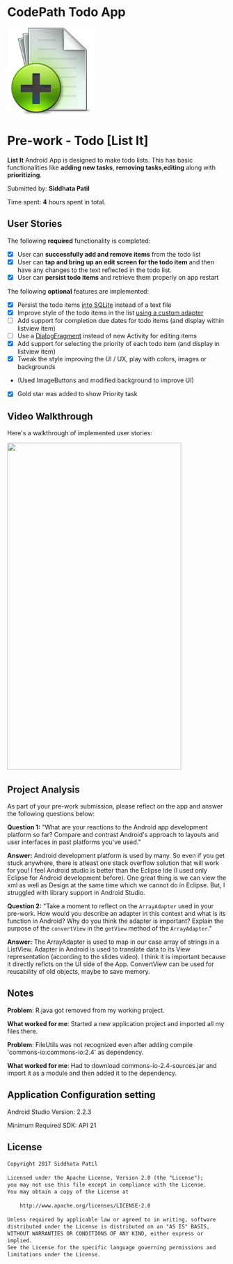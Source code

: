 # CodePath Todo App

<img src='https://github.com/SiddhataPatil/CodePath_Todo/blob/master/app/src/main/res/drawable/add_new.png' width="200" height="200" />

# Pre-work - Todo [List It]
**List It** Android App is designed to make todo lists. This has basic functionalities like **adding new tasks**, **removing tasks**,**editing** along with **prioritizing**.

Submitted by: **Siddhata Patil**

Time spent: **4** hours spent in total.

## User Stories

The following **required** functionality is completed:

* [x] User can **successfully add and remove items** from the todo list
* [x] User can **tap and bring up an edit screen for the todo item** and then have any changes to the text reflected in the todo list.
* [x] User can **persist todo items** and retrieve them properly on app restart

The following **optional** features are implemented:
* [x] Persist the todo items [into SQLite](http://guides.codepath.com/android/Persisting-Data-to-the-Device#sqlite) instead of a text file
* [x] Improve style of the todo items in the list [using a custom adapter](http://guides.codepath.com/android/Using-an-ArrayAdapter-with-ListView)
* [ ] Add support for completion due dates for todo items (and display within listview item) 
* [ ] Use a [DialogFragment](http://guides.codepath.com/android/Using-DialogFragment) instead of new Activity for editing items
* [x] Add support for selecting the priority of each todo item (and display in listview item)
* [x] Tweak the style improving the UI / UX, play with colors, images or backgrounds
* (Used ImageButtons and modified background to improve UI)
* [x] Gold star was added to show Priority task

## Video Walkthrough 

Here's a walkthrough of implemented user stories:

<img src='https://github.com/SiddhataPatil/CodePath_Todo/blob/master/Todogif.gif' width="400" height="750" />

## Project Analysis

As part of your pre-work submission, please reflect on the app and answer the following questions below:

**Question 1:** "What are your reactions to the Android app development platform so far? Compare and contrast Android's approach to layouts and user interfaces in past platforms you've used."

**Answer:** Android development platform is used by many. So even if you get stuck anywhere, there is atleast one stack overflow solution that will work for you! 
I feel Android studio is better than the Eclipse Ide (I used only Eclipse for Android development before). One great thing is we can view the xml as well as Design at the same time which we cannot do in Eclipse. But, I struggled with library support in Android Studio.

**Question 2:** "Take a moment to reflect on the `ArrayAdapter` used in your pre-work. How would you describe an adapter in this context and what is its function in Android? Why do you think the adapter is important? Explain the purpose of the `convertView` in the `getView` method of the `ArrayAdapter`."

**Answer:** The ArrayAdapter is used to map in our case array of strings in a ListView. Adapter in Android is used to translate data to its View representation (according to the slides video). I think it is important because it directly reflcts on the UI side of the App. ConvertView can be used for reusability of old objects, maybe to save memory.


## Notes

**Problem**: R.java got removed from my working project.

**What worked for me**: Started a new application project and imported all my files there.


**Problem**: FileUtils was not recognized even after adding compile 'commons-io:commons-io:2.4' as dependency.

**What worked for me**: Had to download commons-io-2.4-sources.jar and import it as a module and then added it to the dependency.

## Application Configuration setting

Android Studio Version: 2.2.3

Minimum Required SDK: API 21


## License

    Copyright 2017 Siddhata Patil

    Licensed under the Apache License, Version 2.0 (the "License");
    you may not use this file except in compliance with the License.
    You may obtain a copy of the License at

        http://www.apache.org/licenses/LICENSE-2.0

    Unless required by applicable law or agreed to in writing, software
    distributed under the License is distributed on an "AS IS" BASIS,
    WITHOUT WARRANTIES OR CONDITIONS OF ANY KIND, either express or implied.
    See the License for the specific language governing permissions and
    limitations under the License.



